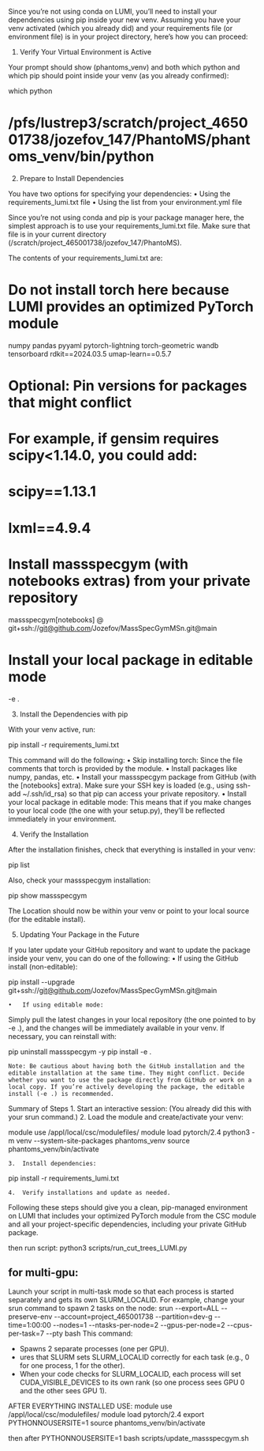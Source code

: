 Since you’re not using conda on LUMI, you’ll need to install your dependencies using pip inside your new venv. Assuming you have your venv activated (which you already did) and your requirements file (or environment file) is in your project directory, here’s how you can proceed:

1. Verify Your Virtual Environment is Active

Your prompt should show (phantoms_venv) and both which python and which pip should point inside your venv (as you already confirmed):

which python
# /pfs/lustrep3/scratch/project_465001738/jozefov_147/PhantoMS/phantoms_venv/bin/python

2. Prepare to Install Dependencies

You have two options for specifying your dependencies:
	•	Using the requirements_lumi.txt file
	•	Using the list from your environment.yml file

Since you’re not using conda and pip is your package manager here, the simplest approach is to use your requirements_lumi.txt file. Make sure that file is in your current directory (/scratch/project_465001738/jozefov_147/PhantoMS).

The contents of your requirements_lumi.txt are:

# Do not install torch here because LUMI provides an optimized PyTorch module
numpy
pandas
pyyaml
pytorch-lightning
torch-geometric
wandb
tensorboard
rdkit==2024.03.5
umap-learn==0.5.7

# Optional: Pin versions for packages that might conflict
# For example, if gensim requires scipy<1.14.0, you could add:
# scipy==1.13.1
# lxml==4.9.4

# Install massspecgym (with notebooks extras) from your private repository
massspecgym[notebooks] @ git+ssh://git@github.com/Jozefov/MassSpecGymMSn.git@main

# Install your local package in editable mode
-e .

3. Install the Dependencies with pip

With your venv active, run:

pip install -r requirements_lumi.txt

This command will do the following:
	•	Skip installing torch: Since the file comments that torch is provided by the module.
	•	Install packages like numpy, pandas, etc.
	•	Install your massspecgym package from GitHub (with the [notebooks] extra).
Make sure your SSH key is loaded (e.g., using ssh-add ~/.ssh/id_rsa) so that pip can access your private repository.
	•	Install your local package in editable mode: This means that if you make changes to your local code (the one with your setup.py), they’ll be reflected immediately in your environment.

4. Verify the Installation

After the installation finishes, check that everything is installed in your venv:

pip list

Also, check your massspecgym installation:

pip show massspecgym

The Location should now be within your venv or point to your local source (for the editable install).

5. Updating Your Package in the Future

If you later update your GitHub repository and want to update the package inside your venv, you can do one of the following:
	•	If using the GitHub install (non-editable):

pip install --upgrade git+ssh://git@github.com/Jozefov/MassSpecGymMSn.git@main


	•	If using editable mode:
Simply pull the latest changes in your local repository (the one pointed to by -e .), and the changes will be immediately available in your venv. If necessary, you can reinstall with:

pip uninstall massspecgym -y
pip install -e .



	Note: Be cautious about having both the GitHub installation and the editable installation at the same time. They might conflict. Decide whether you want to use the package directly from GitHub or work on a local copy. If you’re actively developing the package, the editable install (-e .) is recommended.

Summary of Steps
	1.	Start an interactive session:
(You already did this with your srun command.)
	2.	Load the module and create/activate your venv:

module use /appl/local/csc/modulefiles/
module load pytorch/2.4
python3 -m venv --system-site-packages phantoms_venv
source phantoms_venv/bin/activate


	3.	Install dependencies:

pip install -r requirements_lumi.txt


	4.	Verify installations and update as needed.

Following these steps should give you a clean, pip-managed environment on LUMI that includes your optimized PyTorch module from the CSC module and all your project-specific dependencies, including your private GitHub package.

then run script:
python3 scripts/run_cut_trees_LUMI.py


## **for multi-gpu**:
Launch your script in multi-task mode so that each process is started separately and gets its own SLURM_LOCALID. For example, change your srun command to spawn 2 tasks on the node:
srun --export=ALL --preserve-env --account=project_465001738 --partition=dev-g --time=1:00:00 --nodes=1 --ntasks-per-node=2 --gpus-per-node=2 --cpus-per-task=7 --pty bash
This command:
- Spawns 2 separate processes (one per GPU).
- ures that SLURM sets SLURM_LOCALID correctly for each task (e.g., 0 for one process, 1 for the other).
- When your code checks for SLURM_LOCALID, each process will set CUDA_VISIBLE_DEVICES to its own rank (so one process sees GPU 0 and the other sees GPU 1).


AFTER EVERYTHING INSTALLED USE:
module use /appl/local/csc/modulefiles/
module load pytorch/2.4
export PYTHONNOUSERSITE=1
source phantoms_venv/bin/activate

then after
PYTHONNOUSERSITE=1
bash scripts/update_massspecgym.sh
